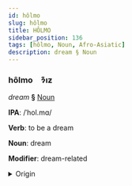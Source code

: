 ```yaml
---
id: hôlmo
slug: hôlmo
title: HÔLMO
sidebar_position: 136
tags: [hôlmo, Noun, Afro-Asiatic]
description: dream § Noun
---
```


### hôlmo&emsp;<span kind="abugida">ɂ͊ıƶ</span>

*dream* **§** [Noun](../../tags/Noun)

**IPA**: /ˈhol.mɑ/

**Verb**: to be a dream

**Noun**: dream

**Modifier**: dream-related

<details>
    <summary>Origin</summary>
    Maltese ħolma /ˈħɔl.ma/<br/>
    <em>Afro-Asiatic Language Family</em>
</details>